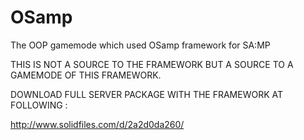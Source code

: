 OSamp
=====

The OOP gamemode which used OSamp framework for SA:MP


THIS IS NOT A SOURCE TO THE FRAMEWORK BUT A SOURCE TO A GAMEMODE OF THIS FRAMEWORK.

DOWNLOAD FULL SERVER PACKAGE WITH THE FRAMEWORK AT FOLLOWING :

http://www.solidfiles.com/d/2a2d0da260/
